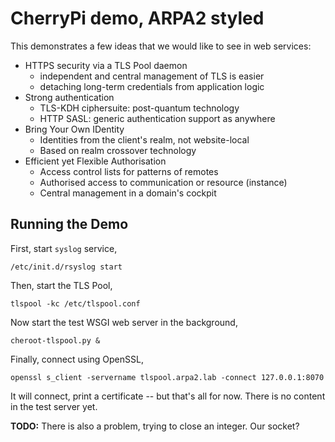 # CherryPi demo, ARPA2 styled

This demonstrates a few ideas that we would like to see
in web services:

  * HTTPS security via a TLS Pool daemon
      - independent and central management of TLS is easier
      - detaching long-term credentials from application logic
   * Strong authentication
      - TLS-KDH ciphersuite: post-quantum technology
      - HTTP SASL: generic authentication support as anywhere
   * Bring Your Own IDentity
      - Identities from the client's realm, not website-local
      - Based on realm crossover technology
   * Efficient yet Flexible Authorisation
      - Access control lists for patterns of remotes
      - Authorised access to communication or resource (instance)
      - Central management in a domain's cockpit

## Running the Demo

First, start `syslog` service,

```
/etc/init.d/rsyslog start
```

Then, start the TLS Pool,

```
tlspool -kc /etc/tlspool.conf
```

Now start the test WSGI web server in the background,

```
cheroot-tlspool.py &
```

Finally, connect using OpenSSL,

```
openssl s_client -servername tlspool.arpa2.lab -connect 127.0.0.1:8070
```

It will connect, print a certificate -- but that's all for now.
There is no content in the test server yet.

**TODO:** There is also a problem, trying to close an integer.  Our socket?
